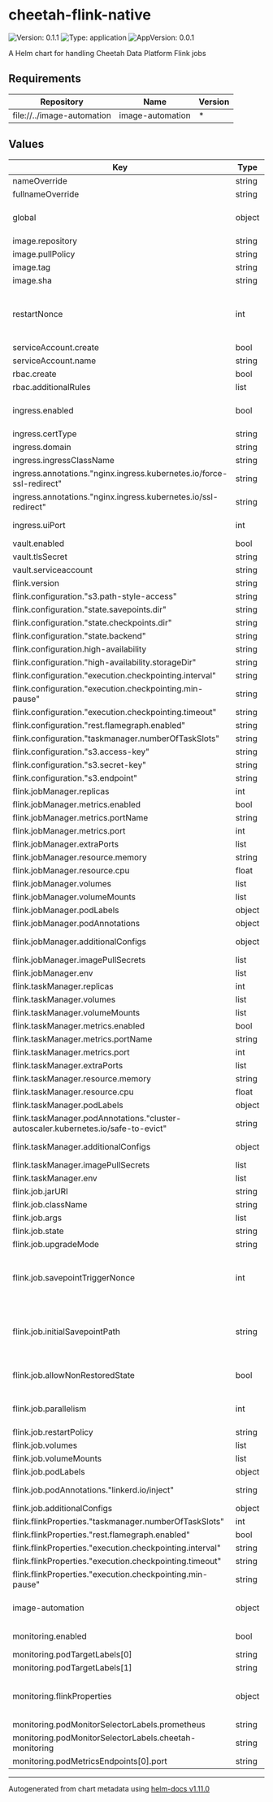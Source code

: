 # cheetah-flink-native

![Version: 0.1.1](https://img.shields.io/badge/Version-0.1.1-informational?style=flat-square) ![Type: application](https://img.shields.io/badge/Type-application-informational?style=flat-square) ![AppVersion: 0.0.1](https://img.shields.io/badge/AppVersion-0.0.1-informational?style=flat-square)

A Helm chart for handling Cheetah Data Platform Flink jobs

## Requirements

| Repository | Name | Version |
|------------|------|---------|
| file://../image-automation | image-automation | * |

## Values

| Key | Type | Default | Description |
|-----|------|---------|-------------|
| nameOverride | string | `""` |  |
| fullnameOverride | string | `""` |  |
| global | object | `{"image":{"repository":""},"imagePullSecrets":[]}` | Only used to decrease duplicate configuration of this chart, if image-automation is used as a sub chart. Overrides the local values if given |
| image.repository | string | `"flink"` |  |
| image.pullPolicy | string | `"Always"` |  |
| image.tag | string | `"main"` |  |
| image.sha | string | `""` |  |
| restartNonce | int | `0` | change this to force a restart of the job, see https://nightlies.apache.org/flink/flink-kubernetes-operator-docs-main/docs/custom-resource/job-management/ for more info |
| serviceAccount.create | bool | `true` |  |
| serviceAccount.name | string | `""` |  |
| rbac.create | bool | `true` |  |
| rbac.additionalRules | list | `[]` | Additional rules to add to the role |
| ingress.enabled | bool | `false` | Whether to expose the Flink UI, The UI will be exposed under https://<.ingress.domain>/<release-namespace>/<release-name> by default |
| ingress.certType | string | `"staging"` |  |
| ingress.domain | string | `"flink.cheetah.trifork.dev"` |  |
| ingress.ingressClassName | string | `"nginx"` |  |
| ingress.annotations."nginx.ingress.kubernetes.io/force-ssl-redirect" | string | `"true"` |  |
| ingress.annotations."nginx.ingress.kubernetes.io/ssl-redirect" | string | `"true"` |  |
| ingress.uiPort | int | `8081` | the ui port. Ingress will hit the service on this port |
| vault.enabled | bool | `true` |  |
| vault.tlsSecret | string | `"vault-tls"` |  |
| vault.serviceaccount | string | `"default"` |  |
| flink.version | string | `"v1_14"` | Which Flink version to use |
| flink.configuration."s3.path-style-access" | string | `"true"` |  |
| flink.configuration."state.savepoints.dir" | string | `"s3p://flink/test-cheetah-flink-native/savepoints"` |  |
| flink.configuration."state.checkpoints.dir" | string | `"s3p://flink/test-cheetah-flink-native/checkpoints"` |  |
| flink.configuration."state.backend" | string | `"hashmap"` |  |
| flink.configuration.high-availability | string | `"org.apache.flink.kubernetes.highavailability.KubernetesHaServicesFactory"` |  |
| flink.configuration."high-availability.storageDir" | string | `"s3p://flink/test-cheetah-flink-native/ha"` |  |
| flink.configuration."execution.checkpointing.interval" | string | `"10 minutes"` |  |
| flink.configuration."execution.checkpointing.min-pause" | string | `"10 minutes"` |  |
| flink.configuration."execution.checkpointing.timeout" | string | `"5 minutes"` |  |
| flink.configuration."rest.flamegraph.enabled" | string | `"true"` |  |
| flink.configuration."taskmanager.numberOfTaskSlots" | string | `"2"` |  |
| flink.configuration."s3.access-key" | string | `"vault:secret/data/global/cheetah-flink-s3#accessKey"` |  |
| flink.configuration."s3.secret-key" | string | `"vault:secret/data/global/cheetah-flink-s3#secretKey"` |  |
| flink.configuration."s3.endpoint" | string | `"vault:secret/data/global/cheetah-flink-s3#endpoint"` |  |
| flink.jobManager.replicas | int | `1` |  |
| flink.jobManager.metrics.enabled | bool | `true` | enable metrics ports for jobManager |
| flink.jobManager.metrics.portName | string | `"metrics"` |  |
| flink.jobManager.metrics.port | int | `9249` |  |
| flink.jobManager.extraPorts | list | `[]` |  |
| flink.jobManager.resource.memory | string | `"1Gb"` |  |
| flink.jobManager.resource.cpu | float | `0.5` |  |
| flink.jobManager.volumes | list | `[]` |  |
| flink.jobManager.volumeMounts | list | `[]` |  |
| flink.jobManager.podLabels | object | `{}` |  |
| flink.jobManager.podAnnotations | object | `{}` |  |
| flink.jobManager.additionalConfigs | object | `{}` | Any additional configuration passed to the jobmanager |
| flink.jobManager.imagePullSecrets | list | `[]` |  |
| flink.jobManager.env | list | `[]` |  |
| flink.taskManager.replicas | int | `1` |  |
| flink.taskManager.volumes | list | `[]` |  |
| flink.taskManager.volumeMounts | list | `[]` |  |
| flink.taskManager.metrics.enabled | bool | `true` | enable metrics ports for taskManager |
| flink.taskManager.metrics.portName | string | `"metrics"` |  |
| flink.taskManager.metrics.port | int | `9249` |  |
| flink.taskManager.extraPorts | list | `[]` |  |
| flink.taskManager.resource.memory | string | `"1Gb"` |  |
| flink.taskManager.resource.cpu | float | `0.5` |  |
| flink.taskManager.podLabels | object | `{}` |  |
| flink.taskManager.podAnnotations."cluster-autoscaler.kubernetes.io/safe-to-evict" | string | `"true"` |  |
| flink.taskManager.additionalConfigs | object | `{}` | Any additional configuration passed to the taskmanager |
| flink.taskManager.imagePullSecrets | list | `[]` |  |
| flink.taskManager.env | list | `[]` |  |
| flink.job.jarURI | string | `""` | the path of the job jar |
| flink.job.className | string | `""` | the name of the job class |
| flink.job.args | list | `[]` |  |
| flink.job.state | string | `"running"` | Must be either: running or suspended |
| flink.job.upgradeMode | string | `"savepoint"` | Must be either: savepoint, last_state, stateless |
| flink.job.savepointTriggerNonce | int | `0` | change this to trigger a savepoint manually, see more here: https://nightlies.apache.org/flink/flink-kubernetes-operator-docs-main/docs/custom-resource/job-management/ |
| flink.job.initialSavepointPath | string | `""` | change this to force a manual recovery checkpoint, see more here: https://nightlies.apache.org/flink/flink-kubernetes-operator-docs-main/docs/custom-resource/job-management/ |
| flink.job.allowNonRestoredState | bool | `false` | If this is true, it will ignore the past checkpoints and start anew. Usefull if the job schema has changed. |
| flink.job.parallelism | int | `2` | How many jobs to run in parallel, see more here: https://nightlies.apache.org/flink/flink-docs-master/docs/dev/datastream/execution/parallel/ |
| flink.job.restartPolicy | string | `"Never"` |  |
| flink.job.volumes | list | `[]` |  |
| flink.job.volumeMounts | list | `[]` |  |
| flink.job.podLabels | object | `{}` |  |
| flink.job.podAnnotations."linkerd.io/inject" | string | `"disabled"` | Explicit disable Linkerd proxy injection, as it makes the job hang |
| flink.job.additionalConfigs | object | `{}` | Any additional configuration passed to the job |
| flink.flinkProperties."taskmanager.numberOfTaskSlots" | int | `1` |  |
| flink.flinkProperties."rest.flamegraph.enabled" | bool | `true` |  |
| flink.flinkProperties."execution.checkpointing.interval" | string | `"10 minutes"` |  |
| flink.flinkProperties."execution.checkpointing.timeout" | string | `"5 minutes"` |  |
| flink.flinkProperties."execution.checkpointing.min-pause" | string | `"10 minutes"` |  |
| image-automation | object | `{"enabled":false}` | Settings passed to the image-automation chart, Image-automation is not possible when using image-sha as a tagging strategy |
| monitoring.enabled | bool | `true` | Enable monitoring. Define flinkProperties to define the monitoring properties |
| monitoring.podTargetLabels[0] | string | `"component"` |  |
| monitoring.podTargetLabels[1] | string | `"cluster"` |  |
| monitoring.flinkProperties | object | `{"metrics.reporter.prom.class":"org.apache.flink.metrics.prometheus.PrometheusReporter","metrics.reporter.prom.port":9249,"metrics.reporters":"prom"}` | Define which monitoring system to use, See more here: https://nightlies.apache.org/flink/flink-docs-master/docs/deployment/metric_reporters/ |
| monitoring.podMonitorSelectorLabels.prometheus | string | `"cluster-metrics"` |  |
| monitoring.podMonitorSelectorLabels.cheetah-monitoring | string | `"true"` |  |
| monitoring.podMetricsEndpoints[0].port | string | `"metrics"` |  |

----------------------------------------------
Autogenerated from chart metadata using [helm-docs v1.11.0](https://github.com/norwoodj/helm-docs/releases/v1.11.0)
